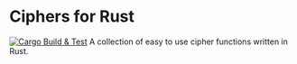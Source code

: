 # Ciphers for Rust
[![Cargo Build & Test](https://github.com/jkwok678/ciphers/actions/workflows/build_test.yml/badge.svg?branch=master)](https://github.com/jkwok678/ciphers/actions/workflows/build_test.yml)
A collection of easy to use cipher functions written in Rust.
